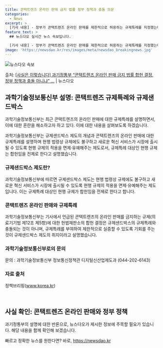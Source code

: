 ```yaml
---
title: 콘택트렌즈 온라인 판매 금지 법률 정부 정책과 충돌 의문
categories:
  - News
excerpt: >
  [기사 내용] - 정부가 콘택트렌즈 온라인 판매를 제한적으로 허용하는 규제특례를 지정했는데, 헌재는 정반대 …
feature_text: >
  ## 뉴스다오 실시간 뉴스 속보입니다.

  [기사 내용] - 정부가 콘택트렌즈 온라인 판매를 제한적으로 허용하는 규제특례를 지정했는데, 헌재는 정반대 …
image: 'https://newsdao.kr/res/images/meta/newsdao_breakingnews.jpg'
---
```


![뉴스다오 속보](https://newsdao.kr/res/images/meta/newsdao_breakingnews.jpg)

<p>출처: <a href="https://newsdao.kr/3505" rel="dofollow">[사실은 이렇습니다] 과기정통부 “콘택트렌즈 온라인 판매 금지 법률 합헌 결정, 정부 정책과 충돌 아니냐” …</a> | 뉴스다오</p>

<h2 data-ke-size="size26">과학기술정보통신부 설명: 콘택트렌즈 규제특례와 규제샌드박스</h2>
과학기술정보통신부는 최근 콘택트렌즈의 온라인 판매에 대한 규제특례를 설명하면서, 이에 대한 혼란을 해소하고자 하고 있다. 이에 대한 내용을 살펴보도록 하겠습니다.

<p data-ke-size="size16">과학기술정보통신부는 규제샌드박스 제도의 개념과 콘택트렌즈의 온라인 판매에 대한 규제특례를 설명하며 현행 법령상 규제에도 불구하고 새로운 혁신 서비스가 시장에 출시될 수 있도록 현행 규제의 적용을 면제·유예해주는 제도로서, 규제특례 대상인 현행 규제는 합헌임을 전제로 한다고 설명했습니다.</p>

<h3>규제샌드박스 제도란?</h3>
<p data-ke-size="size16">과학기술정보통신부에 따르면 규제샌드박스 제도는 현행 법령상 규제에도 불구하고 새로운 혁신 서비스가 시장에 출시될 수 있도록 현행 규제의 적용을 면제·유예해주는 제도입니다. 이는 규제특례 대상인 현행 규제가 합헌임을 전제로 한다고 합니다.</p>

<h3>콘택트렌즈 온라인 판매와 규제특례</h3>
<p data-ke-size="size16">과학기술정보통신부는 기사에서 언급된 콘택트렌즈의 온라인 판매를 금지하는 규제(의료기기법 제12조 제5항)에 대한 헌법재판소의 합헌 결정은 규제샌드박스의 규제특례와 충돌되는 것이 아니며, 규제특례를 부여하여 제한적으로 실증할 수 있도록 기회를 주는 것이 규제샌드박스 제도의 취지이라고 설명했습니다.</p>

<h3>과학기술정보통신부로의 문의</h3>
<p data-ke-size="size16">문의 : 과학기술정보통신부 정보통신정책관 디지털신산업제도과 (044-202-6143)</p>

<h3>자료 출처</h3>
<p data-ke-size="size16">정책브리핑(<a href="www.korea.kr">www.korea.kr</a>)</p>

<p data-ke-size="size16">&nbsp;</p>

<h2 data-ke-size="size26">사실 확인: 콘택트렌즈 온라인 판매와 정부 정책</h2>
과기정통부의 설명에 대한 반론으로, 뉴스다오가 제시한 정보에 주목할 필요가 있습니다. 해당 내용을 함께 확인해 보겠습니다. 

빠르고 정확한 뉴스를 원한다면? 바로, <a href="https://newsdao.kr" rel="dofollow">https://newsdao.kr</a>


